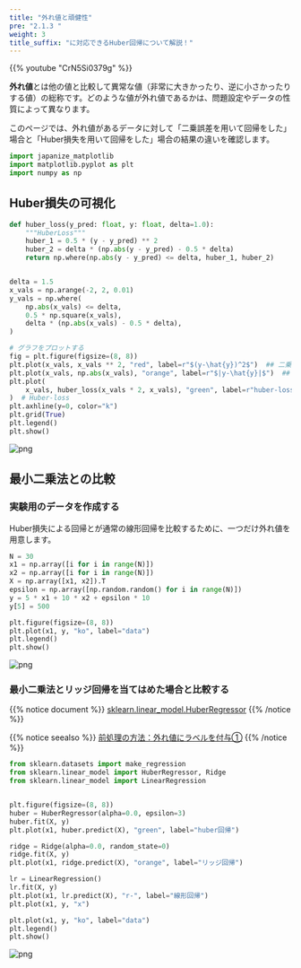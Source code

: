 ```yaml
---
title: "外れ値と頑健性"
pre: "2.1.3 "
weight: 3
title_suffix: "に対応できるHuber回帰について解説！"
---
```


{{% youtube "CrN5Si0379g" %}}

<div class="pagetop-box">
    <p><b>外れ値</b>とは他の値と比較して異常な値（非常に大きかったり、逆に小さかったりする値）の総称です。どのような値が外れ値であるかは、問題設定やデータの性質によって異なります。</p>
    <p>このページでは、外れ値があるデータに対して「二乗誤差を用いて回帰をした」場合と「Huber損失を用いて回帰をした」場合の結果の違いを確認します。</p>
</div>


```python
import japanize_matplotlib
import matplotlib.pyplot as plt
import numpy as np
```

## Huber損失の可視化


```python
def huber_loss(y_pred: float, y: float, delta=1.0):
    """HuberLoss"""
    huber_1 = 0.5 * (y - y_pred) ** 2
    huber_2 = delta * (np.abs(y - y_pred) - 0.5 * delta)
    return np.where(np.abs(y - y_pred) <= delta, huber_1, huber_2)


delta = 1.5
x_vals = np.arange(-2, 2, 0.01)
y_vals = np.where(
    np.abs(x_vals) <= delta,
    0.5 * np.square(x_vals),
    delta * (np.abs(x_vals) - 0.5 * delta),
)

# グラフをプロットする
fig = plt.figure(figsize=(8, 8))
plt.plot(x_vals, x_vals ** 2, "red", label=r"$(y-\hat{y})^2$")  ## 二乗誤差
plt.plot(x_vals, np.abs(x_vals), "orange", label=r"$|y-\hat{y}|$")  ## 絶対誤差
plt.plot(
    x_vals, huber_loss(x_vals * 2, x_vals), "green", label=r"huber-loss"
)  # Huber-loss
plt.axhline(y=0, color="k")
plt.grid(True)
plt.legend()
plt.show()
```


    
![png](/images/basic/regression/03_Robust_Regression_files/03_Robust_Regression_5_0.png)
    


## 最小二乗法との比較
### 実験用のデータを作成する
Huber損失による回帰とが通常の線形回帰を比較するために、一つだけ外れ値を用意します。


```python
N = 30
x1 = np.array([i for i in range(N)])
x2 = np.array([i for i in range(N)])
X = np.array([x1, x2]).T
epsilon = np.array([np.random.random() for i in range(N)])
y = 5 * x1 + 10 * x2 + epsilon * 10
y[5] = 500

plt.figure(figsize=(8, 8))
plt.plot(x1, y, "ko", label="data")
plt.legend()
plt.show()
```


    
![png](/images/basic/regression/03_Robust_Regression_files/03_Robust_Regression_7_0.png)
    


### 最小二乗法とリッジ回帰を当てはめた場合と比較する
{{% notice document %}}
[sklearn.linear_model.HuberRegressor](https://scikit-learn.org/stable/modules/generated/sklearn.linear_model.HuberRegressor.html#sklearn.linear_model.HuberRegressor)
{{% /notice %}}

{{% notice seealso %}}
[前処理の方法：外れ値にラベルを付与①](https://k-dm.work/ja/prep/numerical/add_label_to_anomaly/)
{{% /notice %}}


```python
from sklearn.datasets import make_regression
from sklearn.linear_model import HuberRegressor, Ridge
from sklearn.linear_model import LinearRegression


plt.figure(figsize=(8, 8))
huber = HuberRegressor(alpha=0.0, epsilon=3)
huber.fit(X, y)
plt.plot(x1, huber.predict(X), "green", label="huber回帰")

ridge = Ridge(alpha=0.0, random_state=0)
ridge.fit(X, y)
plt.plot(x1, ridge.predict(X), "orange", label="リッジ回帰")

lr = LinearRegression()
lr.fit(X, y)
plt.plot(x1, lr.predict(X), "r-", label="線形回帰")
plt.plot(x1, y, "x")

plt.plot(x1, y, "ko", label="data")
plt.legend()
plt.show()
```


    
![png](/images/basic/regression/03_Robust_Regression_files/03_Robust_Regression_9_0.png)
    

